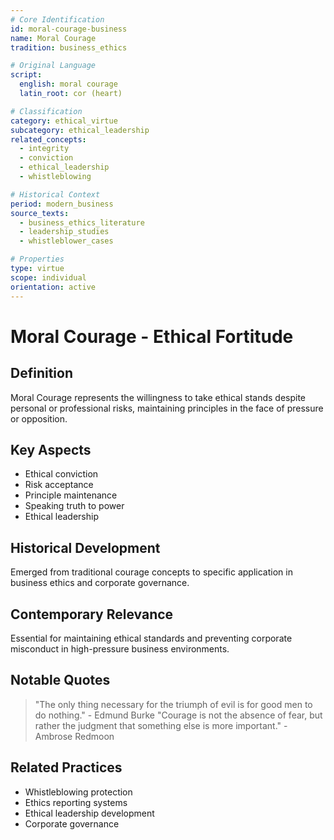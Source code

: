 ```yaml
---
# Core Identification
id: moral-courage-business
name: Moral Courage
tradition: business_ethics

# Original Language
script:
  english: moral courage
  latin_root: cor (heart)

# Classification
category: ethical_virtue
subcategory: ethical_leadership
related_concepts:
  - integrity
  - conviction
  - ethical_leadership
  - whistleblowing

# Historical Context
period: modern_business
source_texts:
  - business_ethics_literature
  - leadership_studies
  - whistleblower_cases

# Properties
type: virtue
scope: individual
orientation: active
---
```


# Moral Courage - Ethical Fortitude

## Definition
Moral Courage represents the willingness to take ethical stands despite personal or professional risks, maintaining principles in the face of pressure or opposition.

## Key Aspects
- Ethical conviction
- Risk acceptance
- Principle maintenance
- Speaking truth to power
- Ethical leadership

## Historical Development
Emerged from traditional courage concepts to specific application in business ethics and corporate governance.

## Contemporary Relevance
Essential for maintaining ethical standards and preventing corporate misconduct in high-pressure business environments.

## Notable Quotes
> "The only thing necessary for the triumph of evil is for good men to do nothing." - Edmund Burke
> "Courage is not the absence of fear, but rather the judgment that something else is more important." - Ambrose Redmoon

## Related Practices
- Whistleblowing protection
- Ethics reporting systems
- Ethical leadership development
- Corporate governance
